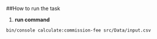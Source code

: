 ##How to run the task
    
  1. **run command**
     
    bin/console calculate:commission-fee src/Data/input.csv



